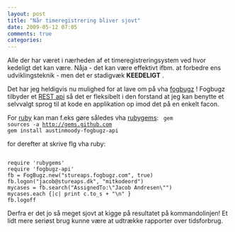 ```yaml
---
layout: post
title: "Når timeregistrering bliver sjovt"
date: 2009-05-12 07:05
comments: true 
categories: 
---
```

Alle der har været i nærheden af et timeregistreringsystem ved hvor kedeligt det kan være. Nåja - det kan være effektivt ifbm. at forbedre ens udviklingsteknik - men det er stadigvæk <strong>KEEDELIGT</strong> .

Det har jeg heldigvis nu mulighed for at lave om på vha <a href="http://www.fogcreek.com/FogBugz/">fogbugz</a> ! Fogbugz tilbyder et <a href="http://www.fogcreek.com/FogBugz/docs/60/topics/advanced/API.html">REST api</a> så det er fleksibelt i den forstand at jeg kan benytte et selvvalgt sprog til at kode en applikation op imod det på en enkelt facon.

For <a href="http://rubyforge.org/projects/rubyinstaller/">ruby</a> kan man f.eks gøre således vha <a href="http://rubygems.org/">rubygems</a>:
<code lang="bash">
gem sources -a http://gems.github.com
gem install austinmoody-fogbugz-api
</code>

for derefter at skrive flg vha ruby:

<code lang="ruby">
require 'rubygems'
require 'fogbugz-api'
fb = FogBugz.new("stureaps.fogbugz.com", true)
fb.logon("jacob@stureaps.dk", "mitkodeord")
mycases = fb.search("AssignedTo:\"Jacob Andresen\"")
mycases.each {|c| print c.to_s + "\n" }
fb.logoff
</code>

Derfra er det jo så meget sjovt at kigge på resultatet på kommandolinjen!  Et lidt mere seriøst brug kunne være at udtrække rapporter over tidsforbrug.